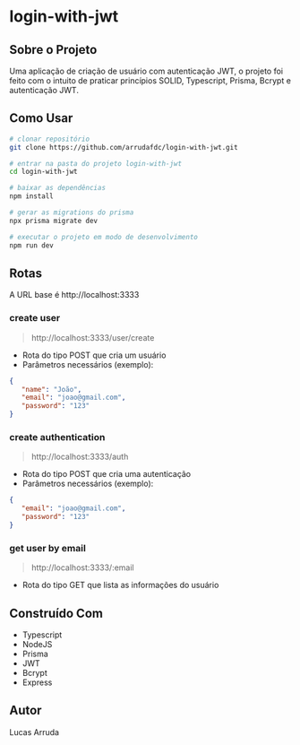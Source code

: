 # login-with-jwt

## Sobre o Projeto

Uma aplicação de criação de usuário com autenticação JWT, o projeto foi feito com o intuito de praticar princípios SOLID, Typescript, Prisma, Bcrypt e autenticação JWT.

## Como Usar

```bash
# clonar repositório
git clone https://github.com/arrudafdc/login-with-jwt.git

# entrar na pasta do projeto login-with-jwt
cd login-with-jwt

# baixar as dependências
npm install

# gerar as migrations do prisma
npx prisma migrate dev

# executar o projeto em modo de desenvolvimento
npm run dev

```

## Rotas

A URL base é http://localhost:3333

### create user

> http://localhost:3333/user/create
- Rota do tipo POST que cria um usuário
- Parâmetros necessários (exemplo):

```json
{
   "name": "João",
   "email": "joao@gmail.com",
   "password": "123"
}
```

### create authentication

> http://localhost:3333/auth
- Rota do tipo POST que cria uma autenticação
- Parâmetros necessários (exemplo):
  
```json
{
   "email": "joao@gmail.com",
   "password": "123"
}
```

### get user by email

> http://localhost:3333/:email
- Rota do tipo GET que lista as informações do usuário

## Construído Com

* Typescript
* NodeJS
* Prisma
* JWT
* Bcrypt
* Express

## Autor

Lucas Arruda

